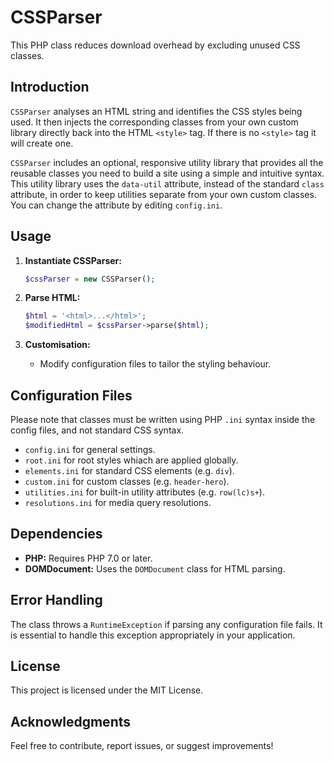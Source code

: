 # CSSParser

This PHP class reduces download overhead by excluding unused CSS classes.

## Introduction

`CSSParser` analyses an HTML string and identifies the CSS styles being used. It then injects the corresponding classes from your own custom library directly back into the HTML `<style>` tag. If there is no `<style>` tag it will create one.

`CSSParser` includes an optional, responsive utility library that provides all the reusable classes you need to build a site using a simple and intuitive syntax. This utility library uses the `data-util` attribute, instead of the standard `class` attribute, in order to keep utilities separate from your own custom classes. You can change the attribute by editing `config.ini`.

## Usage

1. **Instantiate CSSParser:**
    ```php
    $cssParser = new CSSParser();
    ```

2. **Parse HTML:**
    ```php
    $html = '<html>...</html>';
    $modifiedHtml = $cssParser->parse($html);
    ```

3. **Customisation:**
    - Modify configuration files to tailor the styling behaviour.

## Configuration Files

Please note that classes must be written using PHP `.ini` syntax inside the config files, and not standard CSS syntax.

- `config.ini` for general settings.
- `root.ini` for root styles whiach are applied globally.
- `elements.ini` for standard CSS elements (e.g. `div`).
- `custom.ini` for custom classes (e.g. `header-hero`).
- `utilities.ini` for built-in utility attributes (e.g. `row(lc)s+`).
- `resolutions.ini` for media query resolutions.

## Dependencies

- **PHP:** Requires PHP 7.0 or later.
- **DOMDocument:** Uses the `DOMDocument` class for HTML parsing.

## Error Handling

The class throws a `RuntimeException` if parsing any configuration file fails. It is essential to handle this exception appropriately in your application.

## License

This project is licensed under the MIT License.

## Acknowledgments

Feel free to contribute, report issues, or suggest improvements!
